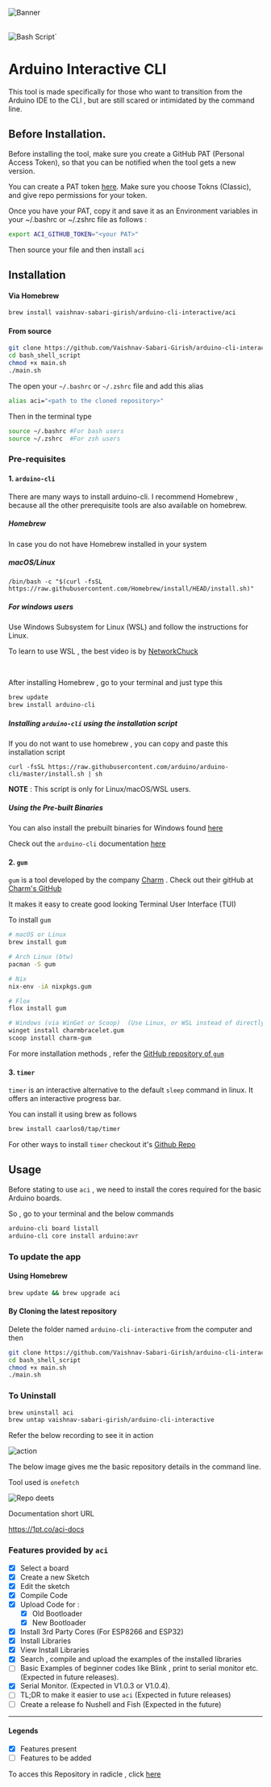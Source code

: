 ![Banner](banner.png)
<br><br>

![Bash Script](https://img.shields.io/badge/bash_script-%23121011.svg?style=for-the-badge&logo=gnu-bash&logoColor=white)`

 
# Arduino Interactive CLI

This tool is made specifically for those who want to transition from the Arduino IDE to the CLI , but are still scared or intimidated by the command line. 

## Before Installation. 

Before installing the tool, make sure you create a GitHub PAT (Personal Access Token), so that you can be notified when
the tool gets a new version. 

You can create a PAT token [here](https://github.com/settings/tokens). Make sure you choose Tokns (Classic), and give repo
permissions for your token. 

Once you have your PAT, copy it and save it as an Environment variables in your ~/.bashrc or ~/.zshrc file as follows :

```bash
export ACI_GITHUB_TOKEN="<your PAT>"
```

Then source your file and then install `aci`

## Installation

#### Via Homebrew 

```bash
brew install vaishnav-sabari-girish/arduino-cli-interactive/aci
```

#### From source 

```bash
git clone https://github.com/Vaishnav-Sabari-Girish/arduino-cli-interactive.git
cd bash_shell_script
chmod +x main.sh 
./main.sh 
```

The open your `~/.bashrc` or `~/.zshrc` file and add this alias 
```bash
alias aci="<path to the cloned repository>"
```

Then in the terminal type 
```bash
source ~/.bashrc #For bash users 
source ~/.zshrc  #For zsh users
```

### Pre-requisites

#### 1. `arduino-cli` 

There are many ways to install arduino-cli. I recommend Homebrew , because all the other prerequisite tools are also available on homebrew. 

##### Homebrew 

In case you do not have Homebrew installed in your system 

##### macOS/Linux

`/bin/bash -c "$(curl -fsSL https://raw.githubusercontent.com/Homebrew/install/HEAD/install.sh)"`

##### For windows users

Use Windows Subsystem for Linux (WSL) and follow the instructions for Linux.

To learn to use WSL , the best video is by [NetworkChuck](https://youtu.be/vxTW22y8zV8?si=mZ5w9KmT0A4_d7Zr)

<br>

After installing Homebrew , go to your terminal and just type this 

```bash
brew update
brew install arduino-cli
```
##### Installing `arduino-cli` using the installation script

If you do not want to use homebrew , you can copy and paste this installation script 

`curl -fsSL https://raw.githubusercontent.com/arduino/arduino-cli/master/install.sh | sh`

**NOTE** : This script is only for Linux/macOS/WSL users. 

##### Using the Pre-built Binaries

You can also install the prebuilt binaries for Windows found [here](https://arduino.github.io/arduino-cli/1.1/installation/#latest-release)

Check out the `arduino-cli` documentation [here](https://arduino.github.io/arduino-cli/1.1/getting-started/)

#### 2. `gum`

`gum` is a tool developed by the company [Charm](https://charm.sh/) . Check out their gitHub at [Charm's GitHub](https://github.com/charmbracelet)

It makes it easy to create good looking Terminal User Interface (TUI)

To install `gum` 

```bash 
# macOS or Linux
brew install gum

# Arch Linux (btw)
pacman -S gum

# Nix
nix-env -iA nixpkgs.gum

# Flox
flox install gum

# Windows (via WinGet or Scoop)  (Use Linux, or WSL instead of directly installing in Windows)
winget install charmbracelet.gum
scoop install charm-gum
```

For more installation methods , refer the [GitHub repository of `gum`](https://github.com/charmbracelet/gum)

#### 3. `timer`

`timer` is an interactive alternative to the default `sleep` command in linux. It offers an interactive progress bar. 

You can install it using brew as follows 

```bash
brew install caarlos0/tap/timer
```

For other ways to install `timer` checkout it's [Github Repo](https://github.com/caarlos0/timer)

## Usage

Before stating to use `aci` , we need to install the cores required for the basic Arduino boards.

So , go to your terminal and the below commands 

```bash
arduino-cli board listall
arduino-cli core install arduino:avr
```

### To update the app 

#### Using Homebrew
```bash 
brew update && brew upgrade aci
```
#### By Cloning the latest repository 
Delete the folder named `arduino-cli-interactive` from the computer and then 

```bash 
git clone https://github.com/Vaishnav-Sabari-Girish/arduino-cli-interactive.git
cd bash_shell_script
chmod +x main.sh 
./main.sh 
```

### To Uninstall 

```bash
brew uninstall aci 
brew untap vaishnav-sabari-girish/arduino-cli-interactive
```

Refer the below recording to see it in action

![action](src/images/recordings/final_cast.gif)


The below image gives me the basic repository details in the command line. 

Tool used is `onefetch`

![Repo deets](my_repo_deets.png)

Documentation short URL 

https://1pt.co/aci-docs


### Features provided by `aci`


- [x] Select a board
- [x] Create a new Sketch
- [x] Edit the sketch 
- [x] Compile Code
- [x] Upload Code for : 
  - [x] Old Bootloader
  - [x] New Bootloader 
- [x] Install 3rd Party Cores (For ESP8266 and ESP32)
- [x] Install Libraries 
- [x] View Install Libraries 
- [x] Search , compile and upload the examples of the installed libraries 
- [ ] Basic Examples of beginner codes like Blink , print to serial monitor etc. (Expected in future releases). 
- [x] Serial Monitor. (Expected in V1.0.3 or V1.0.4). 
- [ ] TL;DR to make it easier to use `aci` (Expected in future releases)
- [ ] Create a release fo Nushell and Fish (Expected in the future)

---

#### Legends
- [x] Features present 
- [ ] Features to be added

To acces this Repository in radicle , click [here](https://app.radicle.xyz/nodes/seed.radicle.garden/rad:z2xtEKkr65SpfQZUQWgqVKSVkfbfw)

